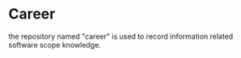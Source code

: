 # Career
the repository named "career" is used to record information related software scope knowledge. 
